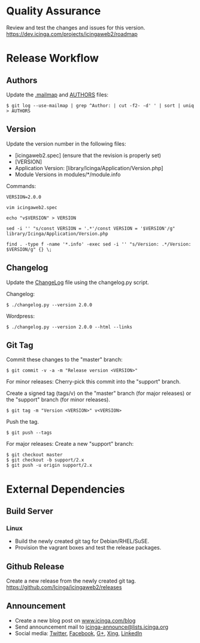 # Quality Assurance

Review and test the changes and issues for this version.
https://dev.icinga.com/projects/icingaweb2/roadmap

# Release Workflow

## Authors

Update the [.mailmap](.mailmap) and [AUTHORS](AUTHORS) files:

    $ git log --use-mailmap | grep ^Author: | cut -f2- -d' ' | sort | uniq > AUTHORS

## Version

Update the version number in the following files:

* [icingaweb2.spec] (ensure that the revision is properly set)
* [VERSION]
* Application Version: [library/Icinga/Application/Version.php]
* Module Versions in modules/*/module.info

Commands:

    VERSION=2.0.0

    vim icingaweb2.spec

    echo "v$VERSION" > VERSION

    sed -i '' "s/const VERSION = '.*'/const VERSION = '$VERSION'/g" library/Icinga/Application/Version.php

    find . -type f -name '*.info' -exec sed -i '' "s/Version: .*/Version: $VERSION/g" {} \;

## Changelog

Update the [ChangeLog](ChangeLog) file using
the changelog.py script.

Changelog:

    $ ./changelog.py --version 2.0.0

Wordpress:

    $ ./changelog.py --version 2.0.0 --html --links

## Git Tag

Commit these changes to the "master" branch:

    $ git commit -v -a -m "Release version <VERSION>"

For minor releases: Cherry-pick this commit into the "support" branch.

Create a signed tag (tags/v<VERSION>) on the "master" branch (for major
releases) or the "support" branch (for minor releases).

    $ git tag -m "Version <VERSION>" v<VERSION>

Push the tag.

    $ git push --tags

For major releases: Create a new "support" branch:

    $ git checkout master
    $ git checkout -b support/2.x
    $ git push -u origin support/2.x

# External Dependencies

## Build Server

### Linux

* Build the newly created git tag for Debian/RHEL/SuSE.
* Provision the vagrant boxes and test the release packages.

## Github Release

Create a new release from the newly created git tag.
https://github.com/Icinga/icingaweb2/releases

## Announcement

* Create a new blog post on www.icinga.com/blog
* Send announcement mail to icinga-announce@lists.icinga.org
* Social media: [Twitter](https://twitter.com/icinga), [Facebook](https://www.facebook.com/icinga), [G+](http://plus.google.com/+icinga), [Xing](https://www.xing.com/communities/groups/icinga-da4b-1060043), [LinkedIn](https://www.linkedin.com/groups/Icinga-1921830/about)
